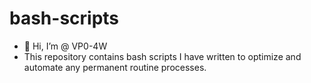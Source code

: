 # bash-scripts
- 👋 Hi, I’m @ VP0-4W
- This repository contains bash scripts I have written to optimize and automate any permanent routine processes.
